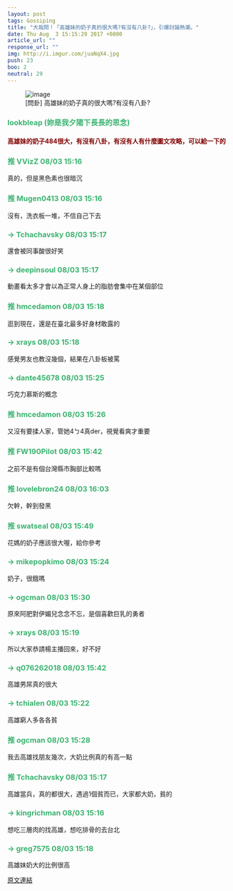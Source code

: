```yaml
---
layout: post
tags: Gossiping
title: "大哉問！「高雄妹的奶子真的很大嗎?有沒有八卦?」，引爆討論熱潮。"
date: Thu Aug  3 15:15:29 2017 +0800
article_url: ""
response_url: ""
img: http://i.imgur.com/juaNqX4.jpg
push: 23
boo: 2
neutral: 29
---
```


<figure>
<img src="http://i.imgur.com/juaNqX4.jpg" alt="image">
<figcaption>
[問卦] 高雄妹的奶子真的很大嗎?有沒有八卦?
</figcaption>
</figure>



<h3 style="color:MediumSeaGreen;">lookbleap (妳是我夕陽下長長的思念)</h3>

<h4 style="color:Maroon;">高雄妹的奶子484很大，有沒有八卦，有沒有人有什麼圖文攻略，可以給一下的</h4>

<h3 style="color:MediumSeaGreen;">推 VVizZ 08/03 15:16</h3>

<p>真的，但是黑色素也很暗沉</p>

<h3 style="color:MediumSeaGreen;">推 Mugen0413 08/03 15:16</h3>

<p>沒有，洗衣板一堆，不信自己下去</p>

<h3 style="color:MediumSeaGreen;">→ Tchachavsky 08/03 15:17</h3>

<p>還會被同事酸很好笑</p>

<h3 style="color:MediumSeaGreen;">→ deepinsoul 08/03 15:17</h3>

<p>動畫看太多才會以為正常人身上的脂肪會集中在某個部位</p>

<h3 style="color:MediumSeaGreen;">推 hmcedamon 08/03 15:18</h3>

<p>逛到現在，還是在臺北最多好身材敢露的</p>

<h3 style="color:MediumSeaGreen;">→ xrays 08/03 15:18</h3>

<p>感覺男友也教沒幾個，結果在八卦板被罵</p>

<h3 style="color:MediumSeaGreen;">→ dante45678 08/03 15:25</h3>

<p>巧克力慕斯的概念</p>

<h3 style="color:MediumSeaGreen;">推 hmcedamon 08/03 15:26</h3>

<p>又沒有要揉人家，管她4ㄅ4真der，視覺看爽才重要</p>

<h3 style="color:MediumSeaGreen;">推 FW190Pilot 08/03 15:42</h3>

<p>之前不是有個台灣縣市胸部比較嗎</p>

<h3 style="color:MediumSeaGreen;">推 lovelebron24 08/03 16:03</h3>

<p>欠幹，幹到發黑</p>

<h3 style="color:MediumSeaGreen;">推 swatseal 08/03 15:49</h3>

<p>花媽的奶子應該很大喔，給你參考</p>

<h3 style="color:MediumSeaGreen;">→ mikepopkimo 08/03 15:24</h3>

<p>奶子，很餓嗎</p>

<h3 style="color:MediumSeaGreen;">→ ogcman 08/03 15:30</h3>

<p>原來阿肥對伊媚兒念念不忘，是個喜歡巨乳的勇者</p>

<h3 style="color:MediumSeaGreen;">→ xrays 08/03 15:19</h3>

<p>所以大家恭請楊主播回來，好不好</p>

<h3 style="color:MediumSeaGreen;">→ q076262018 08/03 15:42</h3>

<p>高雄男屌真的很大</p>

<h3 style="color:MediumSeaGreen;">→ tchialen 08/03 15:22</h3>

<p>高雄窮人多各各貧</p>

<h3 style="color:MediumSeaGreen;">推 ogcman 08/03 15:28</h3>

<p>我去高雄找朋友幾次，大奶比例真的有高一點</p>

<h3 style="color:MediumSeaGreen;">推 Tchachavsky 08/03 15:17</h3>

<p>高雄當兵，真的都很大，遇過1個貧而已，大家都大奶，貧的</p>

<h3 style="color:MediumSeaGreen;">→ kingrichman 08/03 15:16</h3>

<p>想吃三層肉的找高雄，想吃排骨的去台北</p>

<h3 style="color:MediumSeaGreen;">→ greg7575 08/03 15:18</h3>

<p>高雄妹奶大的比例很高</p>

<a href = "https://www.ptt.cc/bbs/Gossiping/M.1501744532.A.BDD.html">原文連結</a>

